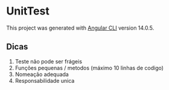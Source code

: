 # UnitTest

This project was generated with [Angular CLI](https://github.com/angular/angular-cli) version 14.0.5.

## Dicas
1. Teste não pode ser frágeis
2. Funções pequenas / metodos (máximo 10 linhas de codigo)
3. Nomeação adequada
4. Responsabilidade unica
